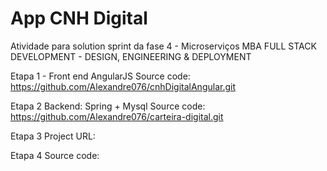 # App CNH Digital

Atividade para solution sprint da fase 4 - Microserviços 
MBA FULL STACK DEVELOPMENT - DESIGN, ENGINEERING & DEPLOYMENT

Etapa 1 - Front end AngularJS
Source code: https://github.com/Alexandre076/cnhDigitalAngular.git

Etapa 2 
Backend: Spring + Mysql
Source code: https://github.com/Alexandre076/carteira-digital.git

Etapa 3
Project URL: 

Etapa 4
Source code:  